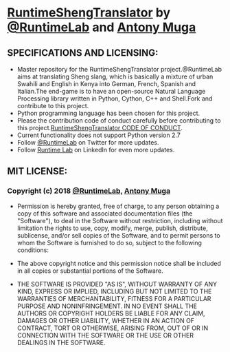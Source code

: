 # [RuntimeShengTranslator](https://github.com/RuntimeLab/RuntimeShengTranslator) by [@RuntimeLab](https://twitter.com/RuntimeLab) and [Antony Muga](https://antonymuga.github.io/)

## SPECIFICATIONS AND LICENSING:
- Master repository for the RuntimeShengTranslator project.@RuntimeLab aims at translating Sheng slang, which is basically a mixture of urban Swahili and English in Kenya into German, French, Spanish and Italian.The end-game is to have an open-source Natural Language Processing library written in Python, Cython, C++ and Shell.Fork and contribute to this project.
- Python programming language has been chosen for this project.
- Please the contribution code of conduct carefully before contributing to this project.[RuntimeShengTranslator CODE OF CONDUCT](https://github.com/RuntimeLab/RuntimeShengTranslator/blob/master/CODE_OF_CONDUCT.md).
- Current functionality does not support Python version 2.7
- Follow [@RuntimeLab](https://twitter.com/RuntimeLab) on Twitter for more updates.
- Follow [Runtime Lab](https://www.linkedin.com/company/runtime-club?trk=ppro_cprof) on LinkedIn for even more updates.

## MIT LICENSE:

### Copyright (c) 2018 [@RuntimeLab](https://github.com/RuntimeLab), [Antony Muga](https://antonymuga.github.io/)

- Permission is hereby granted, free of charge, to any person obtaining a copy of this software and associated documentation files (the "Software"), to deal in the Software without restriction, including without limitation the rights to use, copy, modify, merge, publish, distribute, sublicense, and/or sell copies of the Software, and to permit persons to whom the Software is furnished to do so, subject to the following conditions:

- The above copyright notice and this permission notice shall be included in all copies or substantial portions of the Software.

- THE SOFTWARE IS PROVIDED "AS IS", WITHOUT WARRANTY OF ANY KIND, EXPRESS OR IMPLIED, INCLUDING BUT NOT LIMITED TO THE WARRANTIES OF MERCHANTABILITY, FITNESS FOR A PARTICULAR PURPOSE AND NONINFRINGEMENT. IN NO EVENT SHALL THE AUTHORS OR COPYRIGHT HOLDERS BE LIABLE FOR ANY CLAIM, DAMAGES OR OTHER LIABILITY, WHETHER IN AN ACTION OF CONTRACT, TORT OR OTHERWISE, ARISING FROM, OUT OF OR IN CONNECTION WITH THE SOFTWARE OR THE USE OR OTHER DEALINGS IN THE SOFTWARE.
